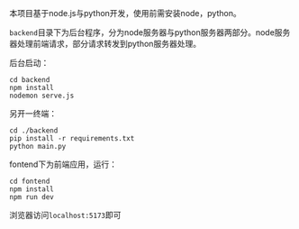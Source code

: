 本项目基于node.js与python开发，使用前需安装node，python。

`backend`目录下为后台程序，分为node服务器与python服务器两部分。node服务器处理前端请求，部分请求转发到python服务器处理。

后台启动：

```
cd backend
npm install
nodemon serve.js
```

另开一终端：

```
cd ./backend
pip install -r requirements.txt
python main.py
```



fontend下为前端应用，运行：

```
cd fontend
npm install 
npm run dev
```

浏览器访问`localhost:5173`即可